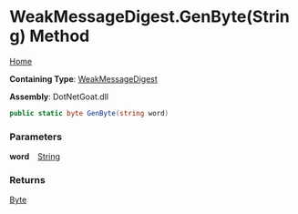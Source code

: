 # WeakMessageDigest\.GenByte\(String\) Method

[Home](../../../../../../README.md)

**Containing Type**: [WeakMessageDigest](../README.md)

**Assembly**: DotNetGoat\.dll

```csharp
public static byte GenByte(string word)
```

### Parameters

**word** &ensp; [String](https://docs.microsoft.com/en-us/dotnet/api/system.string)

### Returns

[Byte](https://docs.microsoft.com/en-us/dotnet/api/system.byte)

